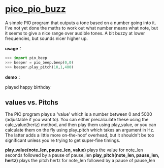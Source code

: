 # [pico_pio_buzz](https://github.com/benevpi/pico_pio_buzz/blob/)  

A simple PIO program that outputs a tone based on a number going into it. I've not yet done the maths to work out what number means what note, but it seems to give a nice range over audible tones. A bit buzzy at lower frequencies, but sounds nicer higher up.

**usage**：

```python
>>> import pio_beep
>>> beeper = pio_beep.beep(0,0)
>>> beeper.play_pitch(10,1,400)
```

**demo**：

played happy birthday

## values vs. Pitchs

The PIO program plays a 'value' which is a number between 0 and 5000 (adjustable if you want to). You can either precalculate these using the calc_value(hertz) method, and then play them using play_value, or you can calculate them on the fly using play_pitch which takes an argument in Hz. The latter adds a little more on-the-hoof overhead, but it shouldn't be too significant unless you're trying to get super-fine timings.

**play_value(note_len, pause_len, value)** plays the value for note_len seconds followed by a pause of pause_len
**play_pitch(note_len, pause_len, hertz)** plays the pitch hertz for note_len followed by a pause of pause_len